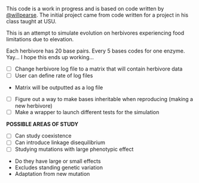 This code is a work in progress and is based on code written by [@willpearse](https://github.com/willpearse). The initial project came from code written for a project in his class taught at USU.

This is an attempt to simulate evolution on herbivores experiencing food limitations due to elevation.

Each herbivore has 20 base pairs.
Every 5 bases codes for one enzyme.
Yay... I hope this ends up working...

- [ ] Change herbivore log file to a matrix that will contain herbivore data
- [ ] User can define rate of log files
- Matrix will be outputted as a log file
- [ ] Figure out a way to make bases inheritable when reproducing (making a new herbivore)
- [ ] Make a wrapper to launch different tests for the simulation

**POSSIBLE AREAS OF STUDY**
- [ ] Can study coexistence
- [ ] Can introduce linkage disequilibrium
- [ ] Studying mutations with large phenotypic effect
- Do they have large or small effects
- Excludes standing genetic variation
- Adaptation from new mutation
